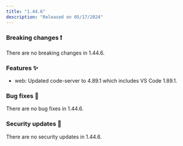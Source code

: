 ```yaml
---
title: "1.44.6"
description: "Released on 05/17/2024"
---
```


### Breaking changes ❗

There are no breaking changes in 1.44.6.

### Features ✨

- web: Updated code-server to 4.89.1 which includes VS Code 1.89.1.

### Bug fixes 🐛

There are no bug fixes in 1.44.6.

### Security updates 🔐

There are no security updates in 1.44.6.
